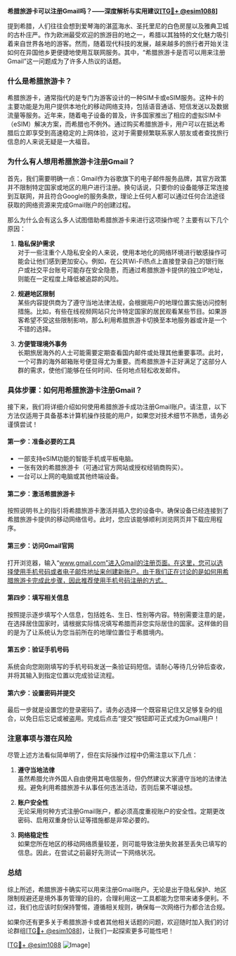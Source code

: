 **希腊旅游卡可以注册Gmail吗？——深度解析与实用建议[[TG💪+ @esim1088](https://t.me/s/esim1088)]**

提到希腊，人们往往会想到爱琴海的湛蓝海水、圣托里尼的白色房屋以及雅典卫城的古朴庄严。作为欧洲最受欢迎的旅游目的地之一，希腊以其独特的文化魅力吸引着来自世界各地的游客。然而，随着现代科技的发展，越来越多的旅行者开始关注如何在异国他乡更便捷地使用互联网服务。其中，“希腊旅游卡是否可以用来注册Gmail”这一问题成为了许多人热议的话题。

### **什么是希腊旅游卡？**

希腊旅游卡，通常指代的是专门为游客设计的一种SIM卡或eSIM服务。这种卡的主要功能是为用户提供本地化的移动网络支持，包括语音通话、短信发送以及数据流量等服务。近年来，随着电子设备的普及，许多国家推出了相应的虚拟SIM卡（eSIM）解决方案，而希腊也不例外。通过购买希腊旅游卡，用户可以在抵达希腊后立即享受到高速稳定的上网体验，这对于需要频繁联系家人朋友或者查找旅行信息的人来说无疑是一大福音。

### **为什么有人想用希腊旅游卡注册Gmail？**

首先，我们需要明确一点：Gmail作为谷歌旗下的电子邮件服务品牌，其官方政策并不限制特定国家或地区的用户进行注册。换句话说，只要你的设备能够正常连接到互联网，并且符合Google的服务条款，理论上任何人都可以通过任何合法途径获取的网络资源来完成Gmail账户的创建过程。

那么为什么会有这么多人试图借助希腊旅游卡来进行这项操作呢？主要有以下几个原因：

1. **隐私保护需求**  
   对于一些注重个人隐私安全的人来说，使用本地化的网络环境进行敏感操作可能会让他们感到更加安心。例如，在公共Wi-Fi热点上直接登录自己的银行账户或社交平台账号可能存在安全隐患，而通过希腊旅游卡提供的独立IP地址，则能在一定程度上降低被追踪的风险。

2. **规避地区限制**  
   某些内容提供商为了遵守当地法律法规，会根据用户的地理位置实施访问控制措施。比如，有些在线视频网站只允许特定国家的居民观看某些节目。如果游客希望不受这些限制影响，那么利用希腊旅游卡切换至本地服务器或许是一个不错的选择。

3. **方便管理境外事务**  
   长期旅居海外的人士可能需要定期查看国内邮件或处理其他重要事项。此时，一个可靠的海外邮箱账号便显得尤为重要。而希腊旅游卡正好满足了这部分人群的需求，使他们能够在任何时间、任何地点轻松收发邮件。

### **具体步骤：如何用希腊旅游卡注册Gmail？**

接下来，我们将详细介绍如何使用希腊旅游卡成功注册Gmail账户。请注意，以下方法仅适用于具备基本计算机操作技能的用户，如果您对技术细节不熟悉，请务必谨慎尝试！

#### **第一步：准备必要的工具**
- 一部支持eSIM功能的智能手机或平板电脑。
- 一张有效的希腊旅游卡（可通过官方网站或授权经销商购买）。
- 一台可以上网的电脑或其他终端设备。

#### **第二步：激活希腊旅游卡**
按照说明书上的指引将希腊旅游卡激活并插入您的设备中。确保设备已经连接到了希腊旅游卡提供的移动网络信号。此时，您应该能够顺利浏览网页并下载应用程序。

#### **第三步：访问Gmail官网**
打开浏览器，输入“www.gmail.com”进入Gmail的注册页面。在这里，您可以选择使用手机号码或者电子邮件地址来创建新账户。由于我们正在讨论的是如何用希腊旅游卡完成此步骤，因此推荐使用手机号码注册的方式。

#### **第四步：填写相关信息**
按照提示逐步填写个人信息，包括姓名、生日、性别等内容。特别需要注意的是，在选择居住国家时，请根据实际情况填写希腊而非您实际居住的国家。这样做的目的是为了让系统认为您当前所在的地理位置位于希腊境内。

#### **第五步：验证手机号码**
系统会向您刚刚填写的手机号码发送一条验证码短信。请耐心等待几分钟后查收，并将其输入到指定位置以完成验证流程。

#### **第六步：设置密码并提交**
最后一步就是设置您的登录密码了。请务必选择一个既容易记住又足够复杂的组合，以免日后忘记或被盗用。完成后点击“提交”按钮即可正式成为Gmail用户！

### **注意事项与潜在风险**

尽管上述方法看似简单明了，但在实际操作过程中仍需注意以下几点：

1. **遵守当地法律**  
   虽然希腊允许外国人自由使用其电信服务，但仍然建议大家遵守当地的法律法规。避免利用希腊旅游卡从事任何违法活动，否则后果不堪设想。

2. **账户安全性**  
   无论采用何种方式注册Gmail账户，都必须高度重视账户的安全性。定期更改密码、启用双重身份认证等措施都是非常必要的。

3. **网络稳定性**  
   如果您所在地区的移动网络质量较差，则可能导致注册失败甚至丢失已填写的信息。因此，在尝试之前最好先测试一下网络状况。

### **总结**

综上所述，希腊旅游卡确实可以用来注册Gmail账户。无论是出于隐私保护、地区限制规避还是境外事务管理的目的，合理利用这一工具都能为您带来诸多便利。不过，我们也应该时刻保持警惕，遵循相关规则，确保每一次网络行为都合法合规。

如果你还有更多关于希腊旅游卡或者其他相关话题的问题，欢迎随时加入我们的讨论群组[[TG💪+ @esim1088](https://t.me/s/esim1088)]，让我们一起探索更多可能性吧！

[[TG💪+ @esim1088](https://t.me/s/esim1088) ![Image](https://i.postimg.cc/4NQfJmqS/Snipaste-2025-05-13-00-14-12.png)]